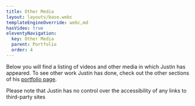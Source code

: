 ```yaml
---
title: Other Media
layout: layouts/base.webc
templateEngineOverride: webc,md
hasVideo: true
eleventyNavigation:
  key: Other Media
  parent: Portfolio
  order: 4
---
```

Below you will find a listing of videos and other media in which Justin has appeared. To see other work Justin has done, check out the other sections of his <a href="/portfolio">portfolio page</a>.

<div webc:nokeep webc:for="(key, value) in pages.portfolio.media" >
<jy-acc @level="2" :@label="value.mainsection">
<p webc:if="value.slug" @text="value.slug"></p>
<sub-sec :@data="value.subsec"></sub-sec>
</jy-acc>
</div>

Please note that Justin has no control over the accessibility of any links to third-party sites